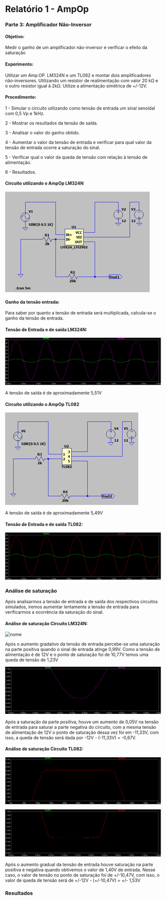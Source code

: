# Relatório 1 - AmpOp

### Parte 3: Amplificador Não-Inversor

#### Objetivo:

Medir o ganho de um amplificador não-inversor e verificar o efeito da saturação

#### Experimento:

Utilizar um Amp.OP. LM324N e um TL082 e montar dois amplificadores não-inversores. Utilizando um resistor de realimentação com valor 20 kΩ e o outro resistor igual à 2kΩ.
Utilize a alimentação simétrica de +/-12V.

#### Procedimento:

1 - Simular o circuito utilizando como tensão de entrada um sinal senoidal com 0,5 Vp e 1kHz.

2 - Mostrar os resultados da tensão de saída.

3 - Analisar o valor do ganho obtido.

4 - Aumentar o valor da tensão de entrada e verificar para qual valor da tensão de entrada ocorre a saturação do sinal.

5 - Verificar qual o valor da queda de tensão com relação à tensão de alimentação.

6 - Resultados.

#### Circuito utilizando o AmpOp LM324N

![nome](/relatorio_eletronica_1/ninversorlm324.png)

#### Ganho da tensão entrada:
Para saber por quanto a tensão de entrada será multiplicada, calcula-se o ganho da tensão de entrada.


#### Tensão de Entrada e de saída LM324N:

![nome](/relatorio_eletronica_1/ninversorlm3241.png)

A tensão de saída é de aproximadamente 5,51V

#### Circuito utilizando o AmpOp TL082

![nome](/relatorio_eletronica_1/tl082ninversor.png)

A tensão de saída é de aproximadamente 5,49V

#### Tensão de Entrada e de saída TL082:

![nome](/relatorio_eletronica_1/ninversortl08.png)

### Análise de saturação

Após analisarmos a tensão de entrada e de saída dos respectivos circuitos simulados, iremos aumentar lentamente a tensão de entrada para verificarmos a ocorrência da saturação do sinal.

#### Análise de saturação Circuito LM324N:

![nome](/relatorio_eletronica_1/saturaçaoninversor.png)

Após o aumento gradativo da tensão de entrada percebe-se uma saturação na parte positiva quando o sinal de entrada atinge 0,99V. Como a tensão de alimentação é de 12V e o ponto de saturação foi de 10,77V temos uma queda de tensão de 1,23V

![nome](/relatorio_eletronica_1/ninversorsaturado.png)

Após a saturação da parte positiva, houve um aumento de 0,05V na tensão de entrada para saturar a parte negativa do circuito, com a mesma tensão de alimentação de 12V o ponto de saturação dessa vez foi em -11,33V, com isso, a queda de tensão será dada por -12V - (-11,33V) = -0,67V.


#### Análise de saturação Circuito TL082:

![nome](/relatorio_eletronica_1/saturadotl082.png)

![nome](/relatorio_eletronica_1/saturado22.png)

Após o aumento gradual da tensão de entrada houve saturação na parte positiva e negativa quando obtivemos o valor de 1,40V de entrada. Nesse caso, o valor de tensão no ponto de saturação foi de +/-10,47V, com isso, o valor de queda de tensão será de +/-12V - (+/-10,47V) = +/- 1,53V

### Resultados
